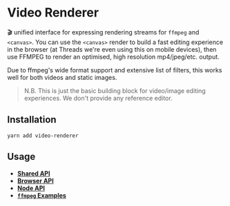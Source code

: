 # Video Renderer

🎬 unified interface for expressing rendering streams for `ffmpeg` and `<canvas>`. You can use the `<canvas>` render to build a fast editing experience in the browser (at Threads we're even using this on mobile devices), then use FFMPEG to render an optimised, high resolution mp4/jpeg/etc. output.

Due to ffmpeg's wide format support and extensive list of filters, this works well for both videos and static images.

> N.B. This is just the basic building block for video/image editing experiences. We don't provide any reference editor.

## Installation

```
yarn add video-renderer
```

## Usage

- [**Shared API**](./docs/shared.md)
- [**Browser API**](./docs/browser.md)
- [**Node API**](./docs/node.md)
- [**`ffmpeg` Examples**](./docs/ffmpeg-examples.md)
